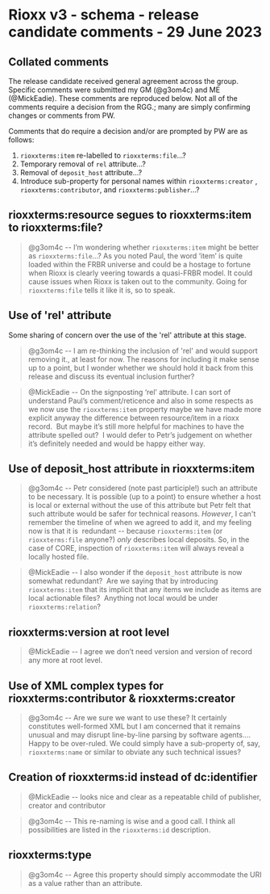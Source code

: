 # Rioxx v3 - schema - release candidate comments - 29 June 2023

## Collated comments

The release candidate received general agreement across the group. Specific comments were submitted my GM (@g3om4c) and ME (@MickEadie). These comments are reproduced below. Not all of the comments require a decision from the RGG.; many are simply confirming changes or comments from PW.

Comments that do require a decision and/or are prompted by PW are as follows:

1. `rioxxterms:item` re-labelled to `rioxxterms:file`...?
2. Temporary removal of `rel` attribute...?
3. Removal of `deposit_host` attribute...?
4. Introduce sub-property for personal names within `rioxxterms:creator` , `rioxxterms:contributor`, and `rioxxterms:publisher`...?

## rioxxterms:resource segues to rioxxterms:item to rioxxterms:file?

> @g3om4c -- I’m wondering whether `rioxxterms:item` might be better as `rioxxterms:file`…? As you noted Paul, the word ‘item’ is quite loaded within the FRBR universe and could be a hostage to fortune when Rioxx is clearly veering towards a quasi-FRBR model. It could cause issues when Rioxx is taken out to the community. Going for `rioxxterms:file` tells it like it is, so to speak.

## Use of 'rel' attribute
Some sharing of concern over the use of the 'rel' attribute at this stage.

> @g3om4c -- I am re-thinking the inclusion of 'rel' and would support removing it., at least for now. The reasons for including it make sense up to a point, but I wonder whether we should hold it back from this release and discuss its eventual inclusion further?

> @MickEadie -- On the signposting ‘rel’ attribute. I can sort of understand Paul’s comment/reticence and also in some respects as we now use the `rioxxterms:item` property maybe we have made more explicit anyway the difference between resource/item in a rioxx record.  But maybe it’s still more helpful for machines to have the attribute spelled out?  I would defer to Petr’s judgement on whether it’s definitely needed and would be happy either way.

## Use of deposit_host attribute in rioxxterms:item

> @g3om4c -- Petr considered (note past participle!) such an attribute to be necessary. It is possible (up to a point) to ensure whether a host is local or external without the use of this attribute but Petr felt that such attribute would be safer for technical reasons. *However*, I can't remember the timeline of when we agreed to add it, and my feeling now is that it is  redundant -- because `rioxxterms:item` (or `rioxxterms:file` anyone?) *only* describes local deposits. So, in the case of CORE, inspection of `rioxxterms:item` will always reveal a locally hosted file.

> @MickEadie -- I also wonder if the `deposit_host` attribute is now somewhat redundant?  Are we saying that by introducing `rioxxterms:item` that its implicit that any items we include as items are local actionable files?  Anything not local would be under `rioxxterms:relation`?

## rioxxterms:version at root level

> @MickEadie -- I agree we don’t need version and version of record any more at root level.

## Use of XML complex types for rioxxterms:contributor & rioxxterms:creator

> @g3om4c -- Are we sure we want to use these? It certainly constitutes well-formed XML but I am concerned that it remains unusual and may disrupt line-by-line parsing by software agents.... Happy to be over-ruled. We could simply have a sub-property of, say, `rioxxterms:name` or similar to obviate any such technical issues?

## Creation of rioxxterms:id instead of dc:identifier

> @MickEadie -- looks nice and clear as a repeatable child of publisher, creator and contributor

> @g3om4c -- This re-naming is wise and a good call. I think all possibilities are listed in the `rioxxterms:id` description.

## rioxxterms:type

> @g3om4c -- Agree this property should simply accommodate the URI as a value rather than an attribute.
